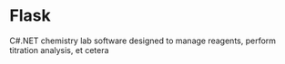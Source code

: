 # Flask
 C#.NET chemistry lab software designed to manage reagents, perform titration analysis, et cetera
